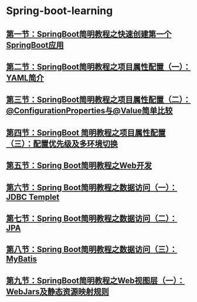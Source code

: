 # Spring-boot-learning
## [第一节：SpringBoot简明教程之快速创建第一个SpringBoot应用](https://blog.csdn.net/m0_37888031/article/details/81807433)
## [第二节：SpringBoot简明教程之项目属性配置（一）：YAML简介](https://blog.csdn.net/m0_37888031/article/details/81940344)
## [第三节：SpringBoot简明教程之项目属性配置（二）：@ConfigurationProperties与@Value简单比较](https://blog.csdn.net/m0_37888031/article/details/82025749)
## [第四节：SpringBoot 简明教程之项目属性配置（三）：配置优先级及多环境切换](http://blog.csdn.net/m0_37888031/article/details/82724716)

## [第五节：Spring Boot简明教程之Web开发](https://blog.csdn.net/m0_37888031/article/details/82749009)
## [第六节：Spring Boot简明教程之数据访问（一）：JDBC Templet](https://blog.csdn.net/m0_37888031/article/details/82821963)

## [第七节：Spring Boot简明教程之数据访问（二）：JPA](https://blog.csdn.net/m0_37888031/article/details/82871177)

## [第八节：Spring Boot简明教程之数据访问（三）：MyBatis](https://mp.csdn.net/mdeditor/83017619#)

## [第九节：SpringBoot简明教程之Web视图层（一）：WebJars及静态资源映射规则](https://blog.csdn.net/m0_37888031/article/details/83385712)

